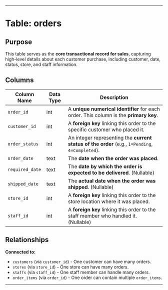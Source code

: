  
---

# Table: orders

## Purpose
This table serves as the **core transactional record for sales**, capturing high-level details about each customer purchase, including customer, date, status, store, and staff information.

## Columns

| Column Name | Data Type | Description |
|-------------|-----------|-------------|
| `order_id` | int | A **unique numerical identifier** for each order. This column is the **primary key**. |
| `customer_id` | int | A **foreign key** linking this order to the specific customer who placed it. |
| `order_status` | int | An integer representing the **current status of the order** (e.g., `1=Pending`, `4=Completed`). |
| `order_date` | text | The **date when the order was placed**. |
| `required_date` | text | The **date by which the order is expected to be delivered**. (Nullable) |
| `shipped_date` | text | The **actual date when the order was shipped**. (Nullable) |
| `store_id` | int | A **foreign key** linking this order to the store location where it was placed. |
| `staff_id` | int | A **foreign key** linking this order to the staff member who handled it. (Nullable) |

## Relationships

**Connected to:**
- `customers` (via `customer_id`) - One customer can have many orders.
- `stores` (via `store_id`) - One store can have many orders.
- `staffs` (via `staff_id`) - One staff member can handle many orders.
- `order_items` (via `order_id`) - One order can contain multiple `order_items`.

---

